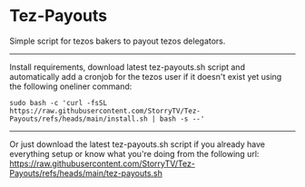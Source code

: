 # Tez-Payouts
Simple script for tezos bakers to payout tezos delegators.

----------

Install requirements, download latest tez-payouts.sh script and automatically add a cronjob for the tezos user if it doesn't exist yet using the following oneliner command: 
```
sudo bash -c 'curl -fsSL https://raw.githubusercontent.com/StorryTV/Tez-Payouts/refs/heads/main/install.sh | bash -s --'
```

----------

Or just download the latest tez-payouts.sh script if you already have everything setup or know what you're doing from the following url: https://raw.githubusercontent.com/StorryTV/Tez-Payouts/refs/heads/main/tez-payouts.sh
